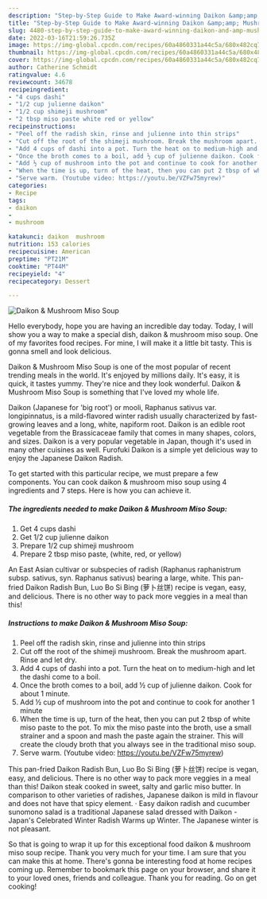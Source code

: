```yaml
---
description: "Step-by-Step Guide to Make Award-winning Daikon &amp;amp; Mushroom Miso Soup"
title: "Step-by-Step Guide to Make Award-winning Daikon &amp;amp; Mushroom Miso Soup"
slug: 4480-step-by-step-guide-to-make-award-winning-daikon-and-amp-mushroom-miso-soup
date: 2022-03-16T21:59:26.735Z
image: https://img-global.cpcdn.com/recipes/60a4860331a44c5a/680x482cq70/daikon-mushroom-miso-soup-recipe-main-photo.jpg
thumbnail: https://img-global.cpcdn.com/recipes/60a4860331a44c5a/680x482cq70/daikon-mushroom-miso-soup-recipe-main-photo.jpg
cover: https://img-global.cpcdn.com/recipes/60a4860331a44c5a/680x482cq70/daikon-mushroom-miso-soup-recipe-main-photo.jpg
author: Catherine Schmidt
ratingvalue: 4.6
reviewcount: 34678
recipeingredient:
- "4 cups dashi"
- "1/2 cup julienne daikon"
- "1/2 cup shimeji mushroom"
- "2 tbsp miso paste white red or yellow"
recipeinstructions:
- "Peel off the radish skin, rinse and julienne into thin strips"
- "Cut off the root of the shimeji mushroom. Break the mushroom apart. Rinse and let dry."
- "Add 4 cups of dashi into a pot. Turn the heat on to medium-high and let the dashi come to a boil."
- "Once the broth comes to a boil, add ½ cup of julienne daikon. Cook for about 1 minute."
- "Add ½ cup of mushroom into the pot and continue to cook for another 1 minute"
- "When the time is up, turn of the heat, then you can put 2 tbsp of white miso paste to the pot. To mix the miso paste into the broth, use a small strainer and a spoon and mash the paste again the strainer. This will create the cloudy broth that you always see in the traditional miso soup."
- "Serve warm. (Youtube video: https://youtu.be/VZFw75myrew)"
categories:
- Recipe
tags:
- daikon
- 
- mushroom

katakunci: daikon  mushroom 
nutrition: 153 calories
recipecuisine: American
preptime: "PT21M"
cooktime: "PT44M"
recipeyield: "4"
recipecategory: Dessert

---
```



![Daikon &amp; Mushroom Miso Soup](https://img-global.cpcdn.com/recipes/60a4860331a44c5a/680x482cq70/daikon-mushroom-miso-soup-recipe-main-photo.jpg)

Hello everybody, hope you are having an incredible day today. Today, I will show you a way to make a special dish, daikon &amp; mushroom miso soup. One of my favorites food recipes. For mine, I will make it a little bit tasty. This is gonna smell and look delicious.

Daikon &amp; Mushroom Miso Soup is one of the most popular of recent trending meals in the world. It's enjoyed by millions daily. It's easy, it is quick, it tastes yummy. They're nice and they look wonderful. Daikon &amp; Mushroom Miso Soup is something that I've loved my whole life.

Daikon (Japanese for &#39;big root&#39;) or mooli, Raphanus sativus var. longipinnatus, is a mild-flavored winter radish usually characterized by fast-growing leaves and a long, white, napiform root. Daikon is an edible root vegetable from the Brassicaceae family that comes in many shapes, colors, and sizes. Daikon is a very popular vegetable in Japan, though it&#39;s used in many other cuisines as well. Furofuki Daikon is a simple yet delicious way to enjoy the Japanese Daikon Radish.


To get started with this particular recipe, we must prepare a few components. You can cook daikon &amp; mushroom miso soup using 4 ingredients and 7 steps. Here is how you can achieve it.

<!--inarticleads1-->

##### The ingredients needed to make Daikon &amp; Mushroom Miso Soup:

1. Get 4 cups dashi
1. Get 1/2 cup julienne daikon
1. Prepare 1/2 cup shimeji mushroom
1. Prepare 2 tbsp miso paste, (white, red, or yellow)


An East Asian cultivar or subspecies of radish (Raphanus raphanistrum subsp. sativus, syn. Raphanus sativus) bearing a large, white. This pan-fried Daikon Radish Bun, Luo Bo Si Bing (萝卜丝饼) recipe is vegan, easy, and delicious. There is no other way to pack more veggies in a meal than this! 

<!--inarticleads2-->

##### Instructions to make Daikon &amp; Mushroom Miso Soup:

1. Peel off the radish skin, rinse and julienne into thin strips
1. Cut off the root of the shimeji mushroom. Break the mushroom apart. Rinse and let dry.
1. Add 4 cups of dashi into a pot. Turn the heat on to medium-high and let the dashi come to a boil.
1. Once the broth comes to a boil, add ½ cup of julienne daikon. Cook for about 1 minute.
1. Add ½ cup of mushroom into the pot and continue to cook for another 1 minute
1. When the time is up, turn of the heat, then you can put 2 tbsp of white miso paste to the pot. To mix the miso paste into the broth, use a small strainer and a spoon and mash the paste again the strainer. This will create the cloudy broth that you always see in the traditional miso soup.
1. Serve warm. (Youtube video: https://youtu.be/VZFw75myrew)


This pan-fried Daikon Radish Bun, Luo Bo Si Bing (萝卜丝饼) recipe is vegan, easy, and delicious. There is no other way to pack more veggies in a meal than this! Daikon steak cooked in sweet, salty and garlic miso butter. In comparison to other varieties of radishes, Japanese daikon is mild in flavour and does not have that spicy element. · Easy daikon radish and cucumber sunomono salad is a traditional Japanese salad dressed with Daikon - Japan&#39;s Celebrated Winter Radish Warms up Winter. The Japanese winter is not pleasant. 

So that is going to wrap it up for this exceptional food daikon &amp; mushroom miso soup recipe. Thank you very much for your time. I am sure that you can make this at home. There's gonna be interesting food at home recipes coming up. Remember to bookmark this page on your browser, and share it to your loved ones, friends and colleague. Thank you for reading. Go on get cooking!
